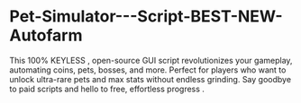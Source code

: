 # Pet-Simulator---Script-BEST-NEW-Autofarm
This 100% KEYLESS , open-source GUI script revolutionizes your gameplay, automating coins, pets, bosses, and more. Perfect for players who want to unlock ultra-rare pets and max stats without endless grinding. Say goodbye to paid scripts and hello to free, effortless progress .
